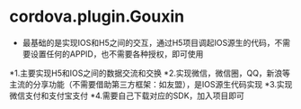 # cordova.plugin.Gouxin
* 最基础的是实现IOS和H5之间的交互，通过H5项目调起IOS源生的代码，不需要设置任何的APPID，也不需要各种授权，即可使用

*1.主要实现H5和IOS之间的数据交流和交换
*2.实现微信，微信圈，QQ，新浪等主流的分享功能（不需要借助第三方框架：如友盟），是IOS源生代码实现
*3.实现微信支付和支付宝支付
*4.需要自己下载对应的SDK，加入项目即可
